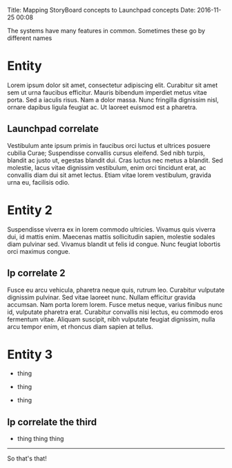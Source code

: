 Title: Mapping StoryBoard concepts to Launchpad concepts
Date: 2016-11-25 00:08

The systems have many features in common. Sometimes these go by different names

# Entity

Lorem ipsum dolor sit amet, consectetur adipiscing elit. Curabitur sit amet sem ut urna faucibus efficitur. Mauris bibendum imperdiet metus vitae porta. Sed a iaculis risus. Nam a dolor massa. Nunc fringilla dignissim nisl, ornare dapibus ligula feugiat ac. Ut laoreet euismod est a pharetra. 

## Launchpad correlate

Vestibulum ante ipsum primis in faucibus orci luctus et ultrices posuere cubilia Curae; Suspendisse convallis cursus eleifend. Sed nibh turpis, blandit ac justo ut, egestas blandit dui. Cras luctus nec metus a blandit. Sed molestie, lacus vitae dignissim vestibulum, enim orci tincidunt erat, ac convallis diam dui sit amet lectus. Etiam vitae lorem vestibulum, gravida urna eu, facilisis odio.


# Entity 2

Suspendisse viverra ex in lorem commodo ultricies. Vivamus quis viverra dui, id mattis enim. Maecenas mattis sollicitudin sapien, molestie sodales diam pulvinar sed. Vivamus blandit ut felis id congue. Nunc feugiat lobortis orci maximus congue. 

## lp correlate 2

Fusce eu arcu vehicula, pharetra neque quis, rutrum leo. Curabitur vulputate dignissim pulvinar. Sed vitae laoreet nunc. Nullam efficitur gravida accumsan. Nam porta lorem lorem. Fusce metus neque, varius finibus nunc id, vulputate pharetra erat. Curabitur convallis nisi lectus, eu commodo eros fermentum vitae. Aliquam suscipit, nibh vulputate feugiat dignissim, nulla arcu tempor enim, et rhoncus diam sapien at tellus.


# Entity 3

* thing

* thing

* thing

## lp correlate the third

* thing thing thing

---

So that's that!
